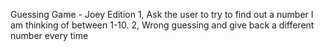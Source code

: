 Guessing Game - Joey Edition
1, Ask the user to try to find out a number
I am thinking of between 1-10.
2, Wrong guessing and give back a different number every time

